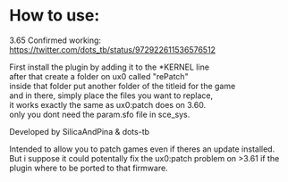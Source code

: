 # How to use:

3.65 Confirmed working: https://twitter.com/dots_tb/status/972922611536576512

First install the plugin by adding it to the *KERNEL line             
after that create a folder on ux0 called "rePatch"          
inside that folder put another folder of the titleid for the game           
and in there, simply place the files you want to replace,           
it works exactly the same as ux0:patch does on 3.60.            
only you dont need the param.sfo file in sce_sys.         


Developed by SilicaAndPina & dots-tb

Intended to allow you to patch games even if theres an update installed.              
But i suppose it could potentally fix the ux0:patch problem on >3.61 if the plugin where to be ported to that firmware.
